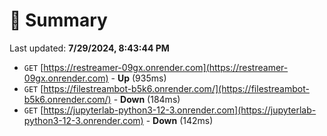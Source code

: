 # 📖 Summary
Last updated: **7/29/2024, 8:43:44 PM**

- `GET` [https://restreamer-09gx.onrender.com](https://restreamer-09gx.onrender.com) - **Up** (935ms)
- `GET` [https://filestreambot-b5k6.onrender.com/](https://filestreambot-b5k6.onrender.com/) - **Down** (184ms)
- `GET` [https://jupyterlab-python3-12-3.onrender.com](https://jupyterlab-python3-12-3.onrender.com) - **Down** (142ms)
